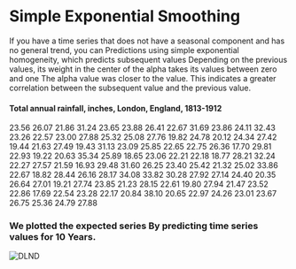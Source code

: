 # Simple Exponential Smoothing

If you have a time series that does not have a seasonal component and has no general trend, you can
Predictions using simple exponential homogeneity, which predicts subsequent values
Depending on the previous values, its weight in the center of the alpha takes its values between zero and one
The alpha value was closer to the value. This indicates a greater correlation between the subsequent value and the previous value.

#### Total annual rainfall, inches, London, England, 1813-1912

23.56 26.07 21.86 31.24 23.65 23.88
26.41 22.67 31.69 23.86 24.11 32.43
23.26 22.57 23.00 27.88 25.32 25.08 
27.76 19.82 24.78 20.12 24.34 27.42
19.44 21.63 27.49 19.43 31.13 23.09
25.85 22.65 22.75 26.36 17.70 29.81
22.93 19.22 20.63 35.34 25.89 18.65
23.06 22.21 22.18 18.77 28.21 32.24
22.27 27.57 21.59 16.93 29.48 31.60
26.25 23.40 25.42 21.32 25.02 33.86
22.67 18.82 28.44 26.16 28.17 34.08
33.82 30.28 27.92 27.14 24.40 20.35
26.64 27.01 19.21 27.74 23.85 21.23
28.15 22.61 19.80 27.94 21.47 23.52
22.86 17.69 22.54 23.28 22.17 20.84
38.10 20.65 22.97 24.26 23.01 23.67
26.75 25.36 24.79 27.88

### We plotted the expected series By predicting time series values for 10 Years.

![DLND](https://github.com/ahmedtalaatfarhat/HoltWinters-Model-In-R/blob/master/Simple%20Exponential%20Smoothing.png)


